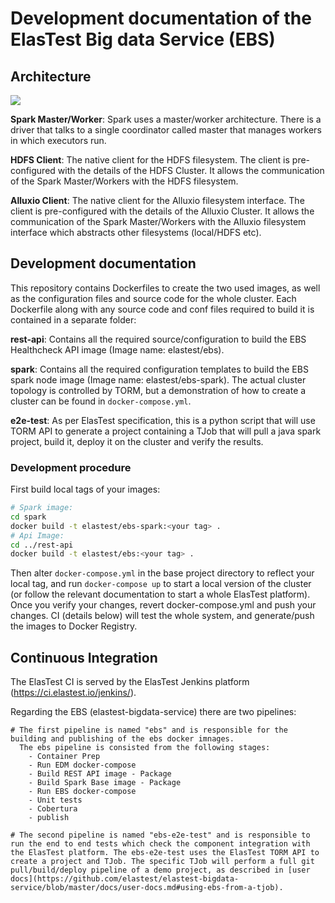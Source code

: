 # Development documentation of the ElasTest Big data Service (EBS)

## Architecture

![](images/ebs_architecture_diagram.png) 

**Spark Master/Worker**: Spark uses a master/worker architecture. There is a driver that talks to a single coordinator called master that manages workers in which executors run.
	

**HDFS Client**: The native client for the HDFS filesystem.  The client is pre-configured with the details of the HDFS Cluster. It allows the communication of the Spark Master/Workers with the HDFS filesystem.

**Alluxio Client**: The native client for the Alluxio filesystem interface.  The client is pre-configured with the details of the Alluxio Cluster. It allows the communication of the Spark Master/Workers with the Alluxio filesystem interface which abstracts other filesystems (local/HDFS etc).

## Development documentation
This repository contains Dockerfiles to create the two used images, as well as the configuration files and source code for the whole cluster. Each Dockerfile along with any source code and conf files required to build it is contained in a separate folder: 

**rest-api**: Contains all the required source/configuration to build the EBS Healthcheck API image (Image name: elastest/ebs). 

**spark**: Contains all the required configuration templates to build the EBS spark node image (Image name: elastest/ebs-spark). The actual cluster topology is controlled by TORM, but a demonstration of how to create a cluster can be found in `docker-compose.yml`.

**e2e-test**: As per ElasTest specification, this is a python script that will use TORM API to generate a project containing a TJob that will pull a java spark project, build it, deploy it on the cluster and verify the results. 

### Development procedure

First build local tags of your images:

```bash
# Spark image:
cd spark
docker build -t elastest/ebs-spark:<your tag> .
# Api Image: 
cd ../rest-api
docker build -t elastest/ebs:<your tag> .
```

Then alter `docker-compose.yml` in the base project directory to reflect your local tag, and run `docker-compose up` to start a local version of the cluster (or follow the relevant documentation to start a whole ElasTest platform).
Once you verify your changes, revert docker-compose.yml and push your changes. CI (details below) will test the whole system, and generate/push the images to Docker Registry.


## Continuous Integration

The ElasTest CI is served by the ElasTest Jenkins platform (https://ci.elastest.io/jenkins/).

Regarding the EBS (elastest-bigdata-service) there are two pipelines:

	# The first pipeline is named "ebs" and is responsible for the building and publishing of the ebs docker imnages. 
	  The ebs pipeline is consisted from the following stages:
		- Container Prep
		- Run EDM docker-compose
		- Build REST API image - Package
		- Build Spark Base image - Package
		- Run EBS docker-compose
		- Unit tests
		- Cobertura
		- publish
	
	# The second pipeline is named "ebs-e2e-test" and is responsible to run the end to end tests which check the component integration with the ElasTest platform. The ebs-e2e-test uses the ElasTest TORM API to create a project and TJob. The specific TJob will perform a full git pull/build/deploy pipeline of a demo project, as described in [user docs](https://github.com/elastest/elastest-bigdata-service/blob/master/docs/user-docs.md#using-ebs-from-a-tjob).

